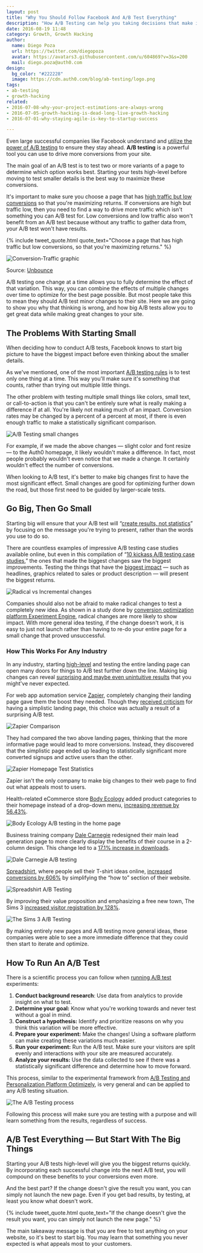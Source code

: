 ```yaml
---
layout: post
title: "Why You Should Follow Facebook And A/B Test Everything"
description: "How A/B Testing can help you taking decisions that make impact"
date: 2016-08-19 11:48
category: Growth, Growth Hacking
author: 
  name: Diego Poza
  url: https://twitter.com/diegopoza
  avatar: https://avatars3.githubusercontent.com/u/604869?v=3&s=200
  mail: diego.poza@auth0.com
design: 
  bg_color: "#222228"
  image: https://cdn.auth0.com/blog/ab-testing/logo.png
tags: 
- ab-testing
- growth-hacking
related:
- 2016-07-08-why-your-project-estimations-are-always-wrong
- 2016-07-05-growth-hacking-is-dead-long-live-growth-hacking
- 2016-07-01-why-staying-agile-is-key-to-startup-success

---
```


Even large successful companies like Facebook understand and [utilize the power of A/B testing](https://fbinsights.files.wordpress.com/2016/07/facebookiq_placement-optimization.pdf) to ensure they stay ahead. **A/B testing** is a powerful tool you can use to drive more conversions from your site. 

The main goal of an A/B test is to test two or more variants of a page to determine which option works best. Starting your tests high-level before moving to test smaller details is the best way to maximize these conversions. 

It's important to make sure you choose a page that has [high traffic but low conversions](http://unbounce.com/a-b-testing/data-based-a-b-testing-process/) so that you're maximizing returns. If conversions are high but traffic low, then you need to find a way to drive more traffic which isn't something you can A/B test for. Low conversions and low traffic also won't benefit from an A/B test because without any traffic to gather data from, your A/B test won't have results.

{% include tweet_quote.html quote_text="Choose a page that has high traffic but low conversions, so that you're maximizing returns." %}

![Conversion-Traffic graphic](https://cdn.auth0.com/blog/ab-testing/conversion-traffic-graph.png)

Source: [Unbounce](http://webinar.unbounce.com/analytics-for-conversions/?utm_source=Webinar&utm_medium=Blog-Post&utm_content=conversion-rate-optimization&utm_campaign=Hiten-Shah&_ga=1.218726042.2055948509.1470424864)

A/B testing one change at a time allows you to fully determine the effect of that variation. This way, you can combine the effects of multiple changes over time to optimize for the best page possible. But most people take this to mean they should A/B test minor changes to their site. Here we are going to show you why that thinking is wrong, and how big A/B tests allow you to get great data while making great changes to your site.

## The Problems With Starting Small

When deciding how to conduct A/B tests, Facebook knows to start big picture to have the biggest impact before even thinking about the smaller details. 

As we've mentioned, one of the most important [A/B testing rules](https://blog.kissmetrics.com/know-about-ab-testing/) is to test only one thing at a time. This way you'll make sure it's something that counts, rather than trying out multiple little things. 

The other problem with testing multiple small things like colors, small text, or call-to-action is that you can't be entirely sure what is really making a difference if at all. You're likely not making much of an impact. Conversion rates may be changed by a percent of a percent at most, if there is even enough traffic to make a statistically significant comparison.

![A/B Testing small changes](https://cdn.auth0.com/blog/ab-testing/small-changes.png)

For example, if we made the above changes — slight color and font resize — to the Auth0 homepage, it likely wouldn't make a difference. In fact, most people probably wouldn't even notice that we made a change. It certainly wouldn't effect the number of conversions.

When looking to A/B test, it's better to make big changes first to have the most significant effect. Small changes are good for optimizing further down the road, but those first need to be guided by larger-scale tests.

## Go Big, Then Go Small

Starting big will ensure that your A/B test will “[create results, not statistics](https://blog.kissmetrics.com/ab-testing-results/)” by focusing on the message you're trying to present, rather than the words you use to do so.

There are countless examples of impressive A/B testing case studies available online, but even in this compilation of “[10 kickass A/B testing case studies](https://vwo.com/blog/10-kickass-ab-testing-case-studies/),” the ones that made the biggest changes saw the biggest improvements. Testing the things that have the [biggest impact](https://blog.kissmetrics.com/ab-testing-introduction/) — such as headlines, graphics related to sales or product description — will present the biggest returns.

![Radical vs Incremental changes](https://cdn.auth0.com/blog/ab-testing/radical-vs-incremental-changes.png)

Companies should also not be afraid to make radical changes to test a completely new idea. As shown in a study done by [conversion optimization platform Experiment Engine](https://www.experimentengine.com/blog/2016/08/02/what-exactly-are-companies-ab-testing/), radical changes are more likely to show impact. With more general idea testing, if the change doesn't work, it is easy to just not launch rather than having to re-do your entire page for a small change that proved unsuccessful. 

### How This Works For Any Industry

In any industry, starting [high-level](https://knowledge.hubspot.com/landing-page-user-guide-v2/how-to-ab-test-landing-pages) and testing the entire landing page can open many doors for things to A/B test further down the line. Making big changes can reveal [surprising and maybe even unintuitive results](http://unbounce.com/a-b-testing/surprising-a-b-test-results/) that you might've never expected. 

For web app automation service [Zapier](https://zapier.com/app/explore), completely changing their landing page gave them the boost they needed. Though they [received criticism](http://www.usertesting.com/blog/2015/06/09/homepage/) for having a simplistic landing page, this choice was actually a result of a surprising A/B test.

![Zapier Comparison](https://cdn.auth0.com/blog/ab-testing/zapier-comparison.png)

They had compared the two above landing pages, thinking that the more informative page would lead to more conversions. Instead, they discovered that the simplistic page ended up leading to statistically significant more converted signups and active users than the other.

![Zapier Homepage Test Statistics](https://cdn.auth0.com/blog/ab-testing/zapier-homepage-test-stats.png)

Zapier isn't the only company to make big changes to their web page to find out what appeals most to users.

Health-related eCommerce store [Body Ecology](http://bodyecology.com/) added product categories to their homepage instead of a drop-down menu, [increasing revenue by 56.43%](https://vwo.com/blog/10-kickass-ab-testing-case-studies/).

![Body Ecology A/B testing in the home page](https://cdn.auth0.com/blog/ab-testing/body-ecology.jpg)

Business training company [Dale Carnegie](http://www.dalecarnegie.com/) redesigned their main lead generation page to more clearly display the benefits of their course in a 2-column design. This change led to a [17.1% increase in downloads](https://blog.optimizely.com/2016/03/02/form-redesign-increase-leads/).

![Dale Carnegie A/B testing](https://cdn.auth0.com/blog/ab-testing/dale-carnegie.jpg)

[Spreadshirt](https://www.spreadshirt.com/), where people sell their T-shirt ideas online, [increased conversions by 606%](http://blog.wishpond.com/post/98235786280/50-a-b-split-test-conversion-optimization-case-studies) by simplifying the “how to” section of their website.

![Spreadshirt A/B Testing](https://cdn.auth0.com/blog/ab-testing/spreadshirt.png)

By improving their value proposition and emphasizing a free new town, The Sims 3 [increased visitor registration by 128%](https://blog.kissmetrics.com/100-conversion-optimization-case-studies/).

![The Sims 3 A/B Testing](https://cdn.auth0.com/blog/ab-testing/the-sims.jpg)

By making entirely new pages and A/B testing more general ideas, these companies were able to see a more immediate difference that they could then start to iterate and optimize. 

## How To Run An A/B Test 

There is a scientific process you can follow when [running A/B test](https://www.optimizely.com/ab-testing/) experiments:

1. **Conduct background research**: Use data from analytics to provide insight on what to test.
2. **Determine your goal:** Know what you're working towards and never test without a goal in mind.
3. **Construct a hypothesis:** Identify and prioritize reasons on why you think this variation will be more effective.
4. **Prepare your experiment:** Make the changes! Using a software platform can make creating these variations much easier.
5. **Run your experiment:** Run the A/B test. Make sure your visitors are split evenly and interactions with your site are measured accurately.
6. **Analyze your results:** Use the data collected to see if there was a statistically significant difference and determine how to move forward.

This process, similar to the experimental framework from [A/B Testing and Personalization Platform Optimizely](https://www.optimizely.com/), is very general and can be applied to any A/B testing situation.

![The A/B Testing process](https://cdn.auth0.com/blog/ab-testing/ab-testing-process.png)

Following this process will make sure you are testing with a purpose and will learn something from the results, regardless of success. 

## A/B Test Everything — But Start With The Big Things

Starting your A/B tests high-level will give you the biggest returns quickly. By incorporating each successful change into the next A/B test, you will compound on these benefits to your conversions even more.

And the best part? If the change doesn't give the result you want, you can simply not launch the new page. Even if you get bad results, by testing, at least you know what doesn't work.

{% include tweet_quote.html quote_text="If the change doesn't give the result you want, you can simply not launch the new page." %}

The main takeaway message is that you are free to test anything on your website, so it's best to start big. You may learn that something you never expected is what appeals most to your customers.
